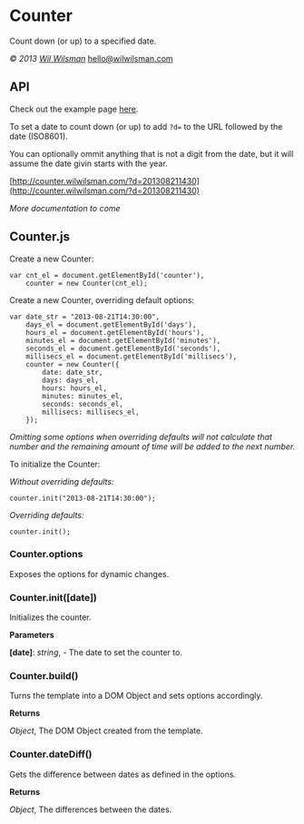 # Counter

Count down (or up) to a specified date.

*&copy; 2013 [Wil Wilsman](http://wilwilsman.com)* <hello@wilwilsman.com>

## API

Check out the example page [here](http://counter.wilwilsman.com/).

To set a date to count down (or up) to add `?d=` to the URL followed by the date (ISO8601).

You can optionally ommit anything that is not a digit from the date, but it will assume the date givin starts with the year.

[http://counter.wilwilsman.com/?d=201308211430](http://counter.wilwilsman.com/?d=201308211430)

*More documentation to come*


## Counter.js

Create a new Counter:

	var cnt_el = document.getElementById('counter'),
	    counter = new Counter(cnt_el);

Create a new Counter, overriding default options:

	var date_str = "2013-08-21T14:30:00",
		days_el = document.getElementById('days'),
		hours_el = document.getElementById('hours'),
		minutes_el = document.getElementById('minutes'),
		seconds_el = document.getElementById('seconds'),
		millisecs_el = document.getElementById('millisecs'),
		counter = new Counter({
			date: date_str,
			days: days_el,
			hours: hours_el,
			minutes: minutes_el,
			seconds: seconds_el,
			millisecs: millisecs_el,
		});

*Omitting some options when overriding defaults will not calculate that number and the remaining amount of time will be added to the next number.*

To initialize the Counter:

*Without overriding defaults:*

	counter.init("2013-08-21T14:30:00");

*Overriding defaults:*

	counter.init();



### Counter.options

Exposes the options for dynamic changes.



### Counter.init(\[date\])

Initializes the counter.

**Parameters**

**[date]**:  *string*,  - The date to set the counter to.



### Counter.build()

Turns the template into a DOM Object and sets options accordingly.

**Returns**

*Object*,  The DOM Object created from the template.



### Counter.dateDiff()

Gets the difference between dates as defined in the options.

**Returns**

*Object*,  The differences between the dates.

